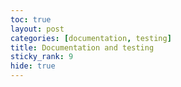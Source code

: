 ```yaml
---
toc: true
layout: post
categories: [documentation, testing]
title: Documentation and testing
sticky_rank: 9
hide: true
---
```

